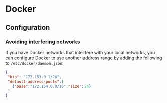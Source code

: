 # Docker

## Configuration

### Avoiding interfering networks

If you have Docker networks that interfere with your local networks, you can configure Docker to use another address range by adding the following to `/etc/docker/daemon.json`:

```json
{
 "bip": "172.153.0.1/24",
 "default-address-pools":[
   {"base":"172.154.0.0/16","size":24}
 ]
}
```
